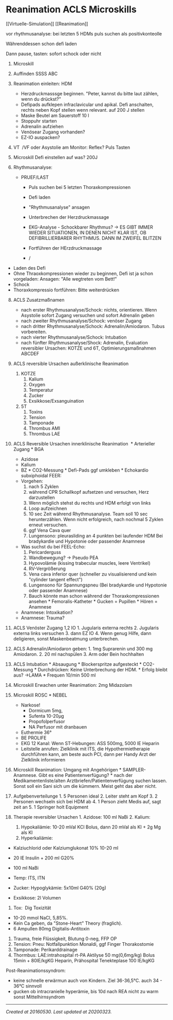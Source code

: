 # Reanimation ACLS Microskills
 [[Virtuelle-Simulation]] [[Reanimation]] 



vor rhythmusanalyse: bei letzten 5 HDMs puls suchen als positivkonteolle

Währenddessen schon defi laden

Dann pause, tasten: sofort schock oder nicht

1.  Microskill 
    
2.  Auffinden SSSS ABC
3.  Reanimation einleiten: HDM
    *   Herzdruckmasssge beginnen. "Peter, kannst du bitte laut zählen, wenn du drückst?"
    *   Defipads aufklepen infraclavicular und apikal. Defi anschalten, rechts neben Kopf stellen wenn relevant. auf 200 J stellen
    *   Maske Beutel am Sauerstoff 10 l
    *   Stoppuhr starten
    *   Adrenalin aufziehen
    *   Venösear Zugang vorhanden?
    *   EZ-IO auspacken?
4.  VT  /VF oder Asystolie am Monitor: Reflex? Puls Tasten
5.  Microskill Defi einstellen auf was? 200J
6.  Rhythmusanalyse:
    
    *   PRUEF/LAST
        
        *   Puls suchen bei 5 letzten Thoraxkompressionen
        *   Defi laden
        *   "Rhythmusanalyse" ansagen
        *   Unterbrechen der Herzdruckmassage
        *   EKG-Analyse - Schockbarer Rhythmus? -> ES GIBT IMMER WIEDER SITUATIONEN, IN DENEN NICHT KLAR IST, OB DEFIBRILLIERBARER RHYTHMUS. DANN IM ZWEIFEL BLITZEN
        
        *   Fortführen der HErzdruckmassage
        *   /
    

*   Laden des Defi
*   Ohne Thraoxkompressionen wieder zu beginnen, Defi ist ja schon vorgeladen: Ansagen: "Alle wegtreten vom Bett!"
*   Schock
*   Thoraxkompressio fortführen: Bitte weiterdrücken

8.  ACLS Zusatzmaßnamen
    *   nach erster Rhythmusanalyse/Schock: nichts, orientieren. Wenn Asystolie sofort Zugang versuchen und sofort Adrenalin geben
    *   nach zweiter Rhythmusanalyse/Schock: venöser Zugang
    *   nach dritter Rhythmusanalyse/Schock: Adrenalin/Amiodaron. Tubus vorbereiten.
    *   nach vierter Rhythmusanalyse/Schock: Intubation
    *   nach fünfter Rhythmusanalyse/Shock: Adrenalin, Evaluation reversibler Ursachen: KOTZE und 6T, Optimierungsmaßnahmen ABCDEF
9.  ACLS reversible Ursachen außerklinische Reanimation
    1.  KOTZE
        1.  Kalium
        2.  Oxygen
        3.  Temperatur
        4.  Zucker
        5.  Exsikkose/Exsanguination
    2.  5T
        1.  Toxins
        2.  Tension
        3.  Tamponade
        4.  Thrombus AMI
        5.  Thrombus LAE
10.  ACLS Reversible Ursachen innerklinische Reanimation 
    *   Arterieller Zugang
    *   BGA
        *   Azidose
        *   Kalium
        *   BZ
    *   CO2-Messung
    *   Defi-Pads ggf umkleben
    *   Echokardio subxiphoidal FEER:
        *   Vorgehen:
            1.  nach 5 Zyklen 
            2.  während CPR Schallkopf aufsetzen und versuchen, Herz darzustellen
            3.  Wenn möglich stehst du rechts und HDM erfolgt von links
            4.  Loop aufzeichnen
            5.  10 sec Zeit während Rhythmusanalyse. Team soll 10 sec herunterzählen. Wenn nicht erfolgreich, nach nochmal 5 Zyklen erneut versuchen.
            6.  ggf Vena Cava quer
            7.  Lungensono: pleurasliding an 4 punkten bei laufender HDM Bei bradykardie und Hypotonie oder passender Anamnese
        *   Was suchst du bei FEEL-Echo:
            1.  Pericarderguss
            2.  Wandbewegung? -> Pseudo PEA
            3.  Hypovolämie (kissing trabecular muscles, leere Ventrikel)
            4.  RV-Vergrößerung
            5.  Vena cava inferior quer (schneller zu visualisierend und kein "cylinder tangent effect")
            6.  Lungensono für Spannungspneu (Bei bradykardie und Hypotonie oder passender Anamnese)
            7.  Bauch könnte man schon während der Thoraxkompressionen ansehen
    *   Femoralis-Katheter
    *   Gucken = Pupillen
    *   Hören = Anamnese
        *   Anamnese: Intoxikation?
        *   Anamnese: Trauma?
11.  ACLS Venöster Zugang 1,2 IO
    1.  Jugularis externa rechts
    2.  Jugularis externa links versuchen
    3.  dann EZ IO
    4.  Wenn genug Hilfe, dann deligieren, sonst Maskenbeatmung unterbrechen.
12.  ACLS Adrenalin/Amiodaron geben:
    1.  1mg Suprarenin und 300 mg Amiodaron.
    2.  20 ml nachspülen
    3.  Arm oder Bein hochhalten
13.  ACLS Intubation
    *   Absaugung
    *   Blockerspritze aufgesteckt
    *   CO2-Messung
    *   Durchdrücken: Keine Unterbrechung der HDM.
    *   Erfolg bleibt aus? ->LAMA
    *   Frequen 10/min 500 ml
14.  Microskill Erwachen unter Reanimation: 2mg Midazolam
15.  Microskill ROSC
    *   NEBEL
        *   Narkose!
            *   Dormicum 5mg, 
            *   Sufenta 10-20µg
            *   Propofolperfusor
            *   NA Perfusor mit dranbauen
        *   Euthermie 36°
        *   BE PROLIFE
        *   EKG 12 Kanal: Wenn ST-Hebungen: ASS 500mg, 5000 IE Heparin
        *   Leitstelle anrufen: Zielklinik mit ITS, die Hypothermietherapie durchführen kann, am beste auch PCI, dann per Handy Arzt der Zielklinik informieren
16.  Microskill Reanimation: Umgang mit Angehörigen
    *   SAMPLER-Anamnese. Gibt es eine Patientenverfügung?
    *   nach der Medikamentenliste/alten Arztbriefen/Patientenverfügung suchen lassen. Sonst soll ein Sani sich um die kümmern. Meist geht das aber nicht.
17.  Aufgebenverteilunge
	1.  5 Personen ideal
	2.  Leiter steht am Kopf
	3.  2 Personen wechseln sich bei HDM ab
	4.  1 Person zieht Medis auf, sagt zeit an
	5.  1 Springer holt Equipment
    
18.  Therapie reversibler Ursachen
    1.  Azidose: 100 ml NaBi
    2.  Kalium:
        1.  Hypokaliämie: 10-20 mVal KCl Bolus, dann 20 mVal als KI + 2g Mg als KI
        2.  Hyperkaliämie:

*   Kalziuchlorid oder Kalziumglukonat 10% 10-20 ml
*   20 IE Insulin + 200 ml G20%
*   100 ml NaBi

*   Temp: ITS, ITN
*   Zucker: Hypoglykämie: 5x10ml G40% (20g)
*   Exsikkose: 2l Volumen

1.  Tox:  Dig Toxizität

*   10-20 mmol NaCl, 5,85%.
*   Kein Ca geben, da "Stone-Heart" Theory (fraglich). 
*   6 Ampullen 80mg Digitalis-Antitoxin

1.  Trauma, freie Flüssigkeit, Blutung 0-neg, FFP OP
2.  Tension: Pneu: Notfallpunktion Monaldi, ggf Finger Thorakostomie
3.  Tamponade: Perikarddrainage
4.  Thormbus: LAE:intrahospital rt-PA Aktilyse 50 mg(0,6mg/kg) Bolus 15min + 80IE/kgKG Heparin, Prähospital Tenekteplase 100 IE/kgKG


Post-Reanimationssyndrom:
- keine schnelle erwärmun auch von Kindern. Ziel 36-36,5°C. auch 34 - 36°C sinnvoll
- gucken ob intracranielle hyperämie, bis 10d nach REA nicht zu warm sonst Mittelhirnsyndrom


---

_Created at 20160530._
_Last updated at 20200323._




